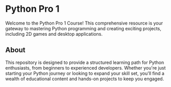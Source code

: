 # Python Pro 1


Welcome to the Python Pro 1 Course! This comprehensive resource is your gateway to mastering Python programming and creating exciting projects, including 2D games and desktop applications.


## About

This repository is designed to provide a structured learning path for Python enthusiasts, from beginners to experienced developers. Whether you're just starting your Python journey or looking to expand your skill set, you'll find a wealth of educational content and hands-on projects to keep you engaged.
